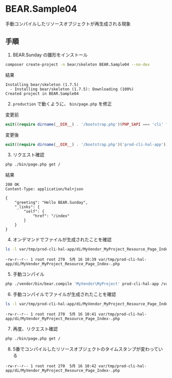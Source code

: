 # BEAR.Sample04

手動コンパイルしたリソースオブジェクトが再生成される現象

## 手順

1. BEAR.Sunday の雛形をインストール

```bash
composer create-project -n bear/skeleton BEAR.Sample04 --no-dev
```

結果

```
Installing bear/skeleton (1.7.5)
  - Installing bear/skeleton (1.7.5): Downloading (100%)
Created project in BEAR.Sample04
```

2. `production` で動くように、 `bin/page.php` を修正

変更前

```php
exit((require dirname(__DIR__) . '/bootstrap.php')(PHP_SAPI === 'cli' ? 'cli-hal-app' : 'hal-app'));
```

変更後

```php
exit((require dirname(__DIR__) . '/bootstrap.php')('prod-cli-hal-app'));
```

3. リクエスト確認

```bash
php ./bin/page.php get /
```

結果

```
200 OK
Content-Type: application/hal+json

{
    "greeting": "Hello BEAR.Sunday",
    "_links": {
        "self": {
            "href": "/index"
        }
    }
}
```

4. オンデマンドでファイルが生成されたことを確認

```bash
ls -l var/tmp/prod-cli-hal-app/di/MyVendor_MyProject_Resource_Page_Index-.php
```

```
-rw-r--r-- 1 root root 270  5月 16 10:39 var/tmp/prod-cli-hal-app/di/MyVendor_MyProject_Resource_Page_Index-.php
```

5. 手動コンパイル

```bash
php ./vendor/bin/bear.compile 'MyVendor\MyProject' prod-cli-hal-app /var/www/vhosts/bear/BEAR.Sample04
```

6. 手動コンパイルでファイルが生成されたことを確認

```bash
ls -l var/tmp/prod-cli-hal-app/di/MyVendor_MyProject_Resource_Page_Index-.php
```

```
-rw-r--r-- 1 root root 270  5月 16 10:41 var/tmp/prod-cli-hal-app/di/MyVendor_MyProject_Resource_Page_Index-.php
```

7. 再度、リクエスト確認

```bash
php ./bin/page.php get /
```

8. 5番でコンパイルしたリソースオブジェクトのタイムスタンプが変わっている

```
-rw-r--r-- 1 root root 270  5月 16 10:42 var/tmp/prod-cli-hal-app/di/MyVendor_MyProject_Resource_Page_Index-.php
```